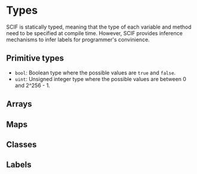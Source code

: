# Types

SCIF is statically typed, meaning that the type of each variable and method need to be specified at compile time. However, SCIF provides inference mechanisms to infer labels for programmer's convinience.

## Primitive types

* `bool`: Boolean type where the possible values are `true` and `false`.
* `uint`: Unsigned integer type where the possible values are between 0 and 2^256 - 1.

## Arrays

## Maps

## Classes

## Labels
